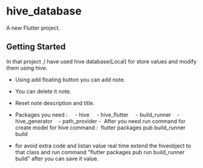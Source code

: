 # hive_database

A new Flutter project.

## Getting Started

In that project ,I have used hive database(Local) for store values and modify them using hive.
- Using add floating button you can add note.
- You can delete it note.
- Reset note description and title.

- Packages you need :
    - hive
    - hive_flutter
    - build_runner
   - hive_generator
   - path_provider
-  After you need run command for create model for hive
command :  flutter packages pub build_runner build
- for avoid extra code and listan value real time extend the hiveobject to that class and run command "flutter packages pub run build_runner build" after you can save it value.


​



  


